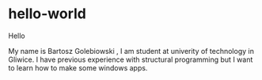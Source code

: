 # hello-world

Hello 

My name is Bartosz Golebiowski , I am student at univerity of technology in Gliwice. I have previous experience with structural programming but I want to learn how to make some windows apps. 
